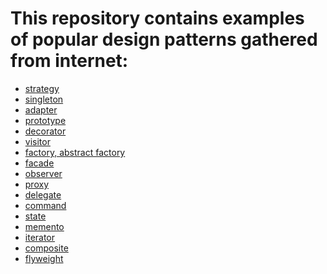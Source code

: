 # This repository contains examples of popular design patterns gathered from internet:
- [strategy](https://github.com/moonik/design-patterns/tree/master/src/main/java/app/strategy)
- [singleton]()
- [adapter]()
- [prototype]()
- [decorator]()
- [visitor]()
- [factory, abstract factory]()
- [facade]()
- [observer]()
- [proxy]()
- [delegate]()
- [command]()
- [state]()
- [memento]()
- [iterator]()
- [composite]()
- [flyweight]()
